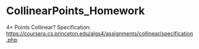 # CollinearPoints_Homework
4+ Points Collinear?
Specification: https://coursera.cs.princeton.edu/algs4/assignments/collinear/specification.php
